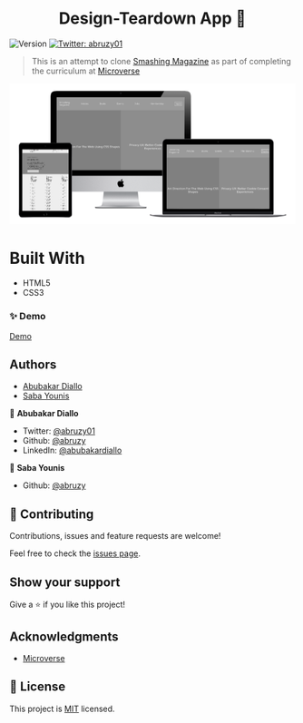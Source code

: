<h1 align="center">Design-Teardown App 👋</h1>
<p>
  <img alt="Version" src="https://img.shields.io/badge/version-0.1.0-blue.svg?cacheSeconds=2592000" />
  <a href="https://twitter.com/abruzy01" target="_blank">
    <img alt="Twitter: abruzy01" src="https://img.shields.io/twitter/follow/abruzy01.svg?style=social" />
  </a>
</p>

> This is an attempt to clone [Smashing Magazine](http://smashingmagazine.com) as part of completing the curriculum at [Microverse](https://microverse.org)

![youtube-clone](./design-teardown.png)

# Built With

- HTML5
- CSS3

### ✨ Demo

[Demo](https://rawcdn.githack.com/sabayounis/Design-Teardown/dc76983cdab8e255a2dfd5d1bee1cb85485ceeac/index.html)

## Authors

- [Abubakar Diallo](https://github.com/abruzy)
- [Saba Younis](https://github.com/sabayounis)


👤 **Abubakar Diallo**

* Twitter: [@abruzy01](https://twitter.com/abruzy01)
* Github: [@abruzy](https://github.com/abruzy)
* LinkedIn: [@abubakardiallo](https://linkedin.com/in/abubakardiallo)

👤 **Saba Younis**

* Github: [@abruzy](https://github.com/sabayounis)

## 🤝 Contributing

Contributions, issues and feature requests are welcome!

Feel free to check the [issues page](https://github.com/abruzy/react-meal-catalogue/issues).

## Show your support

Give a ⭐️ if you like this project!

## Acknowledgments

- [Microverse](https://www.microverse.org/)

## 📝 License

This project is [MIT](lic.url) licensed.

